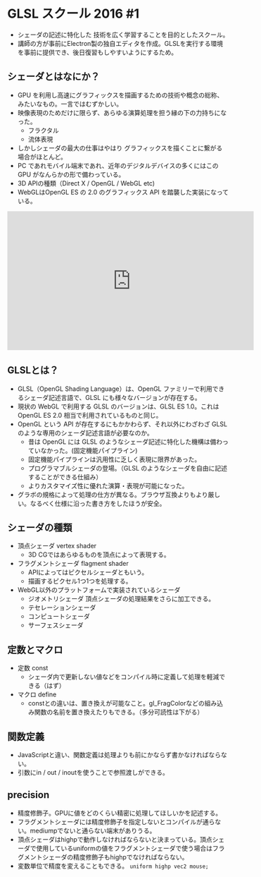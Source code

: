 # GLSL スクール 2016 #1
- シェーダの記述に特化した 技術を広く学習することを目的としたスクール。
- 講師の方が事前にElectron製の独自エディタを作成。GLSLを実行する環境を事前に提供でき、後日復習もしやすいようにするため。

## シェーダとはなにか？
- GPU を利用し高速にグラフィックスを描画するための技術や概念の総称、みたいなもの。一言ではむずかしい。
- 映像表現のためだけに限らず、あらゆる演算処理を担う縁の下の力持ちになった。
  - フラクタル
  - 流体表現
- しかしシェーダの最大の仕事はやはり グラフィックスを描くことに繋がる 場合がほとんど。
- PC であれモバイル端末であれ、近年のデジタルデバイスの多くにはこの GPU がなんらかの形で備わっている。
- 3D APIの種類（Direct X / OpenGL / WebGL etc)
- WebGLはOpenGL ES の 2.0 のグラフィックス API を踏襲した実装になっている。

<iframe width="560" height="315" src="https://www.youtube.com/embed/-P28LKWTzrI" frameborder="0" allowfullscreen></iframe>

## GLSLとは？
- GLSL（OpenGL Shading Language）は、OpenGL ファミリーで利用できるシェーダ記述言語で、GLSL にも様々なバージョンが存在する。
- 現状の WebGL で利用する GLSL のバージョンは、GLSL ES 1.0。これは OpenGL ES 2.0 相当で利用されているものと同じ。
- OpenGL という API が存在するにもかかわらず、それ以外にわざわざ GLSL のような専用のシェーダ記述言語が必要なのか。
  - 昔は OpenGL には GLSL のようなシェーダ記述に特化した機構は備わっていなかった。(固定機能パイプライン)
  - 固定機能パイプラインは汎用性に乏しく表現に限界があった。
  - プログラマブルシェーダの登場。（GLSL のようなシェーダを自由に記述することができる仕組み）
  - よりカスタマイズ性に優れた演算・表現が可能になった。
- グラボの規格によって処理の仕方が異なる。ブラウザ互換よりもより厳しい。なるべく仕様に沿った書き方をしたほうが安全。

## シェーダの種類
- 頂点シェーダ vertex shader
  - 3D CGではあらゆるものを頂点によって表現する。
- フラグメントシェーダ flagment shader
  - APIによってはピクセルシェーダともいう。
  - 描画するピクセル1つ1つを処理する。
- WebGL以外のプラットフォームで実装されているシェーダ
  - ジオメトリシェーダ 頂点シェーダの処理結果をさらに加工できる。
  - テセレーションシェーダ
  - コンピュートシェーダ
  - サーフェスシェーダ

## 定数とマクロ
- 定数 const
  - シェーダ内で更新しない値などをコンパイル時に定義して処理を軽減できる（はず）
- マクロ define
  - constとの違いは、置き換えが可能なこと。gl_FragColorなどの組み込み関数の名前を置き換えたりもできる。（多分可読性は下がる）

## 関数定義
- JavaScriptと違い、関数定義は処理よりも前にかならず書かなければならない。
- 引数にin / out / inoutを使うことで参照渡しができる。

## precision
- 精度修飾子。GPUに値をどのくらい精密に処理してほしいかを記述する。
- フラグメントシェーダには精度修飾子を指定しないとコンパイルが通らない。mediumpでないと通らない端末がありうる。
- 頂点シェーダはhighpで動作しなければならないと決まっている。頂点シェーダで使用しているuniformの値をフラグメントシェーダで使う場合はフラグメントシェーダの精度修飾子もhighpでなければならない。
- 変数単位で精度を変えることもできる。 `uniform highp vec2 mouse;`
